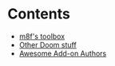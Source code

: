 # Contents

* [m8f's toolbox](https://mmaulwurff.github.io/pages/toolbox)
* [Other Doom stuff](https://mmaulwurff.github.io/pages/stuff)
* [Awesome Add-on Authors](https://mmaulwurff.github.io/pages/authors)
